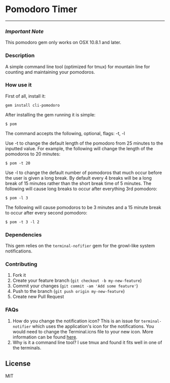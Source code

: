 # Pomodoro Timer #
***

### *Important Note* ###
This pomodoro gem only works on OSX 10.8.1 and later.

### Description ###
A simple command line tool (optimized for tmux) for mountain line for counting and maintaining your pomodoros.

### How use it ###
First of all, install it:

    gem install cli-pomodoro

After installing the gem running it is simple:

    $ pom

The command accepts the following, optional, flags: -t, -l

Use -t to change the default length of the pomodoro from 25 minutes to the inputted value. For example, the following will change the length of the pomodoros to 20 minutes:

    $ pom -t 20

Use -l to change the default number of pomodoros that much occur before the user is given a long break. By default every 4 breaks will be a long break of 15 minutes rather than the short break time of 5 minutes. The following will cause long breaks to occur after everything 3rd pomodoro:

    $ pom -l 3

The following will cause pomodoros to be 3 minutes and a 15 minute break to occur after every second pomodoro:

    $ pom -t 3 -l 2

### Dependencies ###
This gem relies on the `terminal-nofifier` gem for the growl-like system notifications.


### Contributing ###

1. Fork it
2. Create your feature branch (`git checkout -b my-new-feature`)
3. Commit your changes (`git commit -am 'Add some feature'`)
4. Push to the branch (`git push origin my-new-feature`)
5. Create new Pull Request

### FAQs ###
1. How do you change the notification icon? This is an issue for `terminal-notifier` which uses the application's icon for the notifications. You would need to change the Terminal.icns file to your new icon. More information can be found [here](https://github.com/alloy/terminal-notifier/issues/1).
2. Why is it a command line tool? I use tmux and found it fits well in one of the terminals.


License
-

MIT
